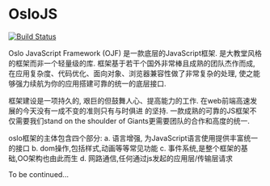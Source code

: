 OsloJS
=======

[![Build Status](https://travis-ci.org/Saber-Team/SogouJS.svg?branch=master)](https://travis-ci.org/Saber-Team/SogouJS)

Oslo JavaScript Framework (OJF) 是一款底层的JavaScript框架. 是大教堂风格的框架而非一个轻量级的库.
框架基于若干个国外非常棒且成熟的团队杰作而成, 在应用复杂度、代码优化、面向对象、浏览器兼容性做了非常复杂的处理,
使之能够强力续航为你的应用搭建可靠的统一的底层接口.

框架建设是一项持久的, 艰巨的但鼓舞人心、提高能力的工作. 在web前端高速发展的今天没有一成不变的准则只有与时俱进
的坚持. 一款成熟的可靠的JS框架不仅需要我们stand on the shoulder of Giants更需要团队的合作和高度的统一.

oslo框架的主体包含四个部分:
a. 语言增强, 为JavaScript语言使用提供丰富统一的接口
b. dom操作,包括样式,动画等等常见功能
c. 事件系统,是整个框架的基础,OO架构也由此而生
d. 网路通信,任何通过js发起的应用层/传输层请求

To be continued...
